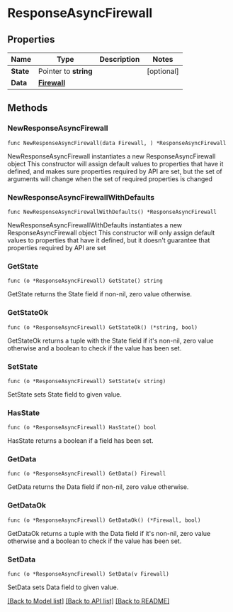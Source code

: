 # ResponseAsyncFirewall

## Properties

Name | Type | Description | Notes
------------ | ------------- | ------------- | -------------
**State** | Pointer to **string** |  | [optional] 
**Data** | [**Firewall**](Firewall.md) |  | 

## Methods

### NewResponseAsyncFirewall

`func NewResponseAsyncFirewall(data Firewall, ) *ResponseAsyncFirewall`

NewResponseAsyncFirewall instantiates a new ResponseAsyncFirewall object
This constructor will assign default values to properties that have it defined,
and makes sure properties required by API are set, but the set of arguments
will change when the set of required properties is changed

### NewResponseAsyncFirewallWithDefaults

`func NewResponseAsyncFirewallWithDefaults() *ResponseAsyncFirewall`

NewResponseAsyncFirewallWithDefaults instantiates a new ResponseAsyncFirewall object
This constructor will only assign default values to properties that have it defined,
but it doesn't guarantee that properties required by API are set

### GetState

`func (o *ResponseAsyncFirewall) GetState() string`

GetState returns the State field if non-nil, zero value otherwise.

### GetStateOk

`func (o *ResponseAsyncFirewall) GetStateOk() (*string, bool)`

GetStateOk returns a tuple with the State field if it's non-nil, zero value otherwise
and a boolean to check if the value has been set.

### SetState

`func (o *ResponseAsyncFirewall) SetState(v string)`

SetState sets State field to given value.

### HasState

`func (o *ResponseAsyncFirewall) HasState() bool`

HasState returns a boolean if a field has been set.

### GetData

`func (o *ResponseAsyncFirewall) GetData() Firewall`

GetData returns the Data field if non-nil, zero value otherwise.

### GetDataOk

`func (o *ResponseAsyncFirewall) GetDataOk() (*Firewall, bool)`

GetDataOk returns a tuple with the Data field if it's non-nil, zero value otherwise
and a boolean to check if the value has been set.

### SetData

`func (o *ResponseAsyncFirewall) SetData(v Firewall)`

SetData sets Data field to given value.



[[Back to Model list]](../README.md#documentation-for-models) [[Back to API list]](../README.md#documentation-for-api-endpoints) [[Back to README]](../README.md)


